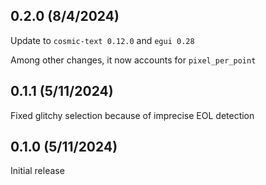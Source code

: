 ## 0.2.0 (8/4/2024)
Update to `cosmic-text 0.12.0` and `egui 0.28`

Among other changes, it now accounts for `pixel_per_point`

## 0.1.1 (5/11/2024)

Fixed glitchy selection because of imprecise EOL detection

## 0.1.0 (5/11/2024)

Initial release